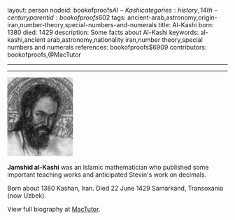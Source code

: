 layout: person
nodeid: bookofproofs$Al-Kashi
categories: history,14th-century
parentid: bookofproofs$602
tags: ancient-arab,astronomy,origin-iran,number-theory,special-numbers-and-numerals
title: Al-Kashi
born: 1380
died: 1429
description: Some facts about  Al-Kashi
keywords: al-kashi,ancient arab,astronomy,nationality iran,number theory,special numbers and numerals
references: bookofproofs$6909
contributors: bookofproofs,@MacTutor

---


---

![Al-Kashi.jpg](https://github.com/bookofproofs/bookofproofs.github.io/blob/main/_sources/_assets/images/portraits/Al-Kashi.jpg?raw=true)

**Jamshid al-Kashi** was an Islamic mathematician who published some important teaching works and anticipated Stevin's work on decimals.

Born about 1380 Kashan, Iran. Died 22 June 1429 Samarkand, Transoxania (now Uzbek).


View full biography at [MacTutor](https://mathshistory.st-andrews.ac.uk/Biographies/Al-Kashi/).